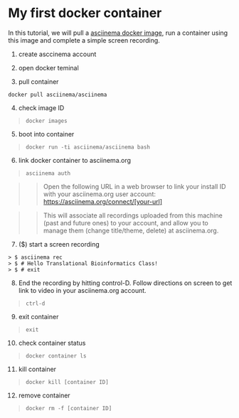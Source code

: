 # My first docker container 

In this tutorial, we will pull a [asciinema docker image](https://hub.docker.com/r/asciinema/asciinema/), run a container using this image and complete a simple screen recording.

1) create asccinema account

2) open docker teminal

3) pull container
```
docker pull asciinema/asciinema
```

4) check image ID
>``docker images``

5) boot into container
>``docker run -ti asciinema/asciinema bash``

6) link docker container to asciinema.org
>``asciinema auth``

>> Open the following URL in a web browser to link your install ID with your asciinema.org user account:
>> https://asciinema.org/connect/[your-url]

>>This will associate all recordings uploaded from this machine (past and future ones) to your account, and allow you to manage them (change title/theme, delete) at asciinema.org.

7) ($) start a screen recording
```
> $ asciinema rec
> $ # Hello Translational Bioinformatics Class!
> $ # exit
```

8) End the recording by hitting control-D. Follow directions on screen to get link to video in your asciinema.org account. 
>``ctrl-d``

9) exit container
> ``exit``

10) check container status
>``docker container ls``

11) kill container 
>``docker kill [container ID]``

12) remove container
>``docker rm -f [container ID]``


